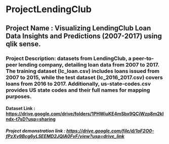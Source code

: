 # ProjectLendingClub
## Project Name : Visualizing LendingClub Loan Data Insights and Predictions (2007-2017) using qlik sense.
### Project Description: datasets from LendingClub, a peer-to-peer lending company, detailing loan data from 2007 to 2017. The training dataset (lc_loan.csv) includes loans issued from 2007 to 2015, while the test dataset (lc_2016_2017.csv) covers loans from 2016 to 2017. Additionally, us-state-codes.csv provides US state codes and their full names for mapping purposes.
#### Dataset Link : **https://drive.google.com/drive/folders/1PHWiuKE4mSbx9QCiWzp8m2kIndx-t7sD?usp=sharing**
##### Project demonstration link : **https://drive.google.com/file/d/1oF2O0-fPzXv9Bcg6yLSEEMD2JQIA0FvF/view?usp=drive_link**

